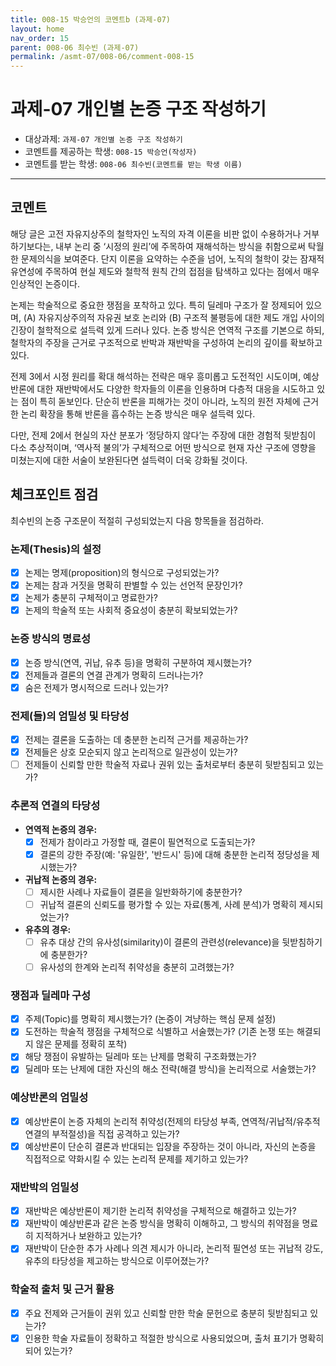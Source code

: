 ```yaml
---
title: 008-15 박승언의 코멘트b (과제-07) 
layout: home
nav_order: 15
parent: 008-06 최수빈 (과제-07)
permalink: /asmt-07/008-06/comment-008-15
---
```


# 과제-07 개인별 논증 구조 작성하기

- 대상과제: `과제-07 개인별 논증 구조 작성하기`
- 코멘트를 제공하는 학생: `008-15 박승언(작성자)` 
- 코멘트를 받는 학생: `008-06 최수빈(코멘트를 받는 학생 이름)` 

---

## 코멘트

해당 글은 고전 자유지상주의 철학자인 노직의 자격 이론을 비판 없이 수용하거나 거부하기보다는, 내부 논리 중 ‘시정의 원리’에 주목하여 재해석하는 방식을 취함으로써 탁월한 문제의식을 보여준다. 단지 이론을 요약하는 수준을 넘어, 노직의 철학이 갖는 잠재적 유연성에 주목하여 현실 제도와 철학적 원칙 간의 접점을 탐색하고 있다는 점에서 매우 인상적인 논증이다.

논제는 학술적으로 중요한 쟁점을 포착하고 있다. 특히 딜레마 구조가 잘 정제되어 있으며, (A) 자유지상주의적 자유권 보호 논리와 (B) 구조적 불평등에 대한 제도 개입 사이의 긴장이 철학적으로 설득력 있게 드러나 있다. 논증 방식은 연역적 구조를 기본으로 하되, 철학자의 주장을 근거로 구조적으로 반박과 재반박을 구성하여 논리의 깊이를 확보하고 있다.

전제 3에서 시정 원리를 확대 해석하는 전략은 매우 흥미롭고 도전적인 시도이며, 예상반론에 대한 재반박에서도 다양한 학자들의 이론을 인용하며 다층적 대응을 시도하고 있는 점이 특히 돋보인다. 단순히 반론을 피해가는 것이 아니라, 노직의 원전 자체에 근거한 논리 확장을 통해 반론을 흡수하는 논증 방식은 매우 설득력 있다.

다만, 전제 2에서 현실의 자산 분포가 ‘정당하지 않다’는 주장에 대한 경험적 뒷받침이 다소 추상적이며, ‘역사적 불의’가 구체적으로 어떤 방식으로 현재 자산 구조에 영향을 미쳤는지에 대한 서술이 보완된다면 설득력이 더욱 강화될 것이다.



## 체크포인트 점검

최수빈의 논증 구조문이 적절히 구성되었는지 다음 항목들을 점검하라.

### **논제(Thesis)의 설정**
- [x] 논제는 명제(proposition)의 형식으로 구성되었는가?
- [x] 논제는 참과 거짓을 명확히 판별할 수 있는 선언적 문장인가?
- [x] 논제가 충분히 구체적이고 명료한가?
- [x] 논제의 학술적 또는 사회적 중요성이 충분히 확보되었는가?

### **논증 방식의 명료성**
- [x] 논증 방식(연역, 귀납, 유추 등)을 명확히 구분하여 제시했는가?
- [x] 전제들과 결론의 연결 관계가 명확히 드러나는가?
- [x] 숨은 전제가 명시적으로 드러나 있는가?

### **전제(들)의 엄밀성 및 타당성**
- [x] 전제는 결론을 도출하는 데 충분한 논리적 근거를 제공하는가?
- [x] 전제들은 상호 모순되지 않고 논리적으로 일관성이 있는가?
- [ ] 전제들이 신뢰할 만한 학술적 자료나 권위 있는 출처로부터 충분히 뒷받침되고 있는가?

### **추론적 연결의 타당성**
- **연역적 논증의 경우:**
  - [x] 전제가 참이라고 가정할 때, 결론이 필연적으로 도출되는가?
  - [x] 결론의 강한 주장(예: '유일한', '반드시' 등)에 대해 충분한 논리적 정당성을 제시했는가?

- **귀납적 논증의 경우:**
  - [ ] 제시한 사례나 자료들이 결론을 일반화하기에 충분한가?
  - [ ] 귀납적 결론의 신뢰도를 평가할 수 있는 자료(통계, 사례 분석)가 명확히 제시되었는가?

- **유추의 경우:**
  - [ ] 유추 대상 간의 유사성(similarity)이 결론의 관련성(relevance)을 뒷받침하기에 충분한가?
  - [ ] 유사성의 한계와 논리적 취약성을 충분히 고려했는가?

### **쟁점과 딜레마 구성**
- [x] 주제(Topic)를 명확히 제시했는가? (논증이 겨냥하는 핵심 문제 설정)
- [x] 도전하는 학술적 쟁점을 구체적으로 식별하고 서술했는가? (기존 논쟁 또는 해결되지 않은 문제를 정확히 포착)
- [x] 해당 쟁점이 유발하는 딜레마 또는 난제를 명확히 구조화했는가?
- [x] 딜레마 또는 난제에 대한 자신의 해소 전략(해결 방식)을 논리적으로 서술했는가?

### **예상반론의 엄밀성**
- [x] 예상반론이 논증 자체의 논리적 취약성(전제의 타당성 부족, 연역적/귀납적/유추적 연결의 부적절성)을 직접 공격하고 있는가?
- [x] 예상반론이 단순히 결론과 반대되는 입장을 주장하는 것이 아니라, 자신의 논증을 직접적으로 약화시킬 수 있는 논리적 문제를 제기하고 있는가?

### **재반박의 엄밀성**
- [x] 재반박은 예상반론이 제기한 논리적 취약성을 구체적으로 해결하고 있는가?
- [x] 재반박이 예상반론과 같은 논증 방식을 명확히 이해하고, 그 방식의 취약점을 명료히 지적하거나 보완하고 있는가?
- [x] 재반박이 단순한 추가 사례나 의견 제시가 아니라, 논리적 필연성 또는 귀납적 강도, 유추의 타당성을 제고하는 방식으로 이루어졌는가?

### **학술적 출처 및 근거 활용**
- [x] 주요 전제와 근거들이 권위 있고 신뢰할 만한 학술 문헌으로 충분히 뒷받침되고 있는가?
- [x] 인용한 학술 자료들이 정확하고 적절한 방식으로 사용되었으며, 출처 표기가 명확히 되어 있는가?
